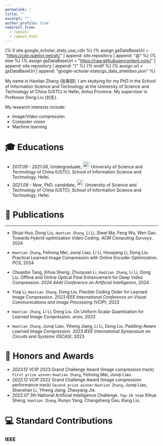 ```yaml
---
permalink: /
title: ""
excerpt: ""
author_profile: true
redirect_from: 
  - /about/
  - /about.html
---
```


{% if site.google_scholar_stats_use_cdn %}
{% assign gsDataBaseUrl = "https://cdn.jsdelivr.net/gh/" | append: site.repository | append: "@" %}
{% else %}
{% assign gsDataBaseUrl = "https://raw.githubusercontent.com/" | append: site.repository | append: "/" %}
{% endif %}
{% assign url = gsDataBaseUrl | append: "google-scholar-stats/gs_data_shieldsio.json" %}

<span class='anchor' id='-abo'></span>

My name is Haotian Zhang (张昊田). I am studying for my PhD in the School of Information Science and Technology at the University of Science and Technology of China (USTC) in Hefei, Anhui Province. My supervisor is Professor Dong Liu (刘东).

My research interests include:
- Image/Video compression
- Computer vision
- Machine learning
  


<span class='anchor' id='-edu'></span>

# 🎓 Educations
- *2017.09 - 2021.06*, Undergraduate, <a href="https://www.ustc.edu.cn/"><img class="svg" src="/images/USTC_logo.png" width="23pt"></a> University of Science and Technology of China (USTC), School of Information Science and Technology, Hefei.
- *2021.09 - Now*, PhD. candidate, <a href="https://www.ustc.edu.cn/"><img class="svg" src="/images/USTC_logo.png" width="23pt"></a> University of Science and Technology of China (USTC), School of Information Science and Technology, Hefei.
 
<span class='anchor' id='-pub'></span>

# 📝 Publications
---
- Shuai Huo, Dong Liu, `Haotian Zhang`, Li Li, Siwei Ma, Feng Wu, Wen Gao. Towards Hybrid-optimization Video Coding. *ACM Computing Surveys*, 2024

</div>
</div>

-	`Haotian Zhang`, Feihong Mei, Junqi Liao, Li Li, Houqiang Li, Dong Liu. Practical Learned Image Compression with Online Encoder Optimization. *PCS*, 2024 

</div>
</div>

- Chuanbo Tang, Xihua Sheng, Zhuoyuan Li, `Haotian Zhang`, Li Li, Dong Liu. Offline and Online Optical Flow Enhancement for Deep Video Compression. *2024 AAAI Conference on Artificial Intelligence*, 2024

</div>
</div>

-	Yuqi Li, `Haotian Zhang`, Dong Liu. Flexible Coding Order for Learned Image Compression. *2023 IEEE International Conference on Visual Communications and Image Processing (VCIP)*, 2023  

</div>
</div>

-	`Haotian Zhang`, Li Li, Dong Liu. On Uniform Scalar Quantization for Learned Image Compression. *arxiv*, 2023

</div>
</div>

- `Haotian Zhang`, Junqi Liao, Yiheng Jiang, Li Li, Dong Liu. Padding-Aware Learned Image Compression. *2023 IEEE International Symposium on Circuits and Systems (ISCAS)*, 2023  

<span class='anchor' id='-hon'></span>

# 🏅 Honors and Awards
- *2023.12* VCIP 2023 Grand Challenge Award (Image compression track) `First prize winner` `Haotian Zhang`, Feihong Mei, Junqi Liao.
- *2022.12* VCIP 2022 Grand Challenge Award (Image compression performance track) `Second prize winner` `Haotian Zhang`, Junqi Liao, Shanshan Li, Yiheng Jiang, Zhaoyang Jia.
- *2022.07* 3th National Artificial Intelligence Challenge. `Top-10 team` Xihua Sheng, `Haotian Zhang`, Runyu Yang, Changsheng Gao, Kang Liu.

<span class='anchor' id='-std'></span>

# 💻 Standard Contributions
### IEEE



